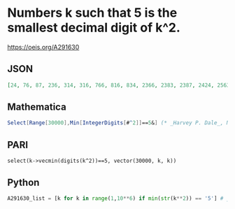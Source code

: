 # Numbers k such that 5 is the smallest decimal digit of k^2\.
https://oeis.org/A291630
## JSON
```JSON
[24, 76, 87, 236, 314, 316, 766, 816, 834, 2366, 2383, 2387, 2424, 2563, 2626, 2976, 7613, 7666, 8117, 8184, 8234, 8286, 8366, 8716, 8814, 9266, 9316, 9363, 9474, 9786, 9837, 23634, 23784, 23866, 23874, 24474, 25663, 25684, 26076, 26187, 26374, 26417, 27687]
```
## Mathematica
```Mathematica
Select[Range[30000],Min[IntegerDigits[#^2]]==5&] (* _Harvey P. Dale_, Nov 03 2023 *)
```
## PARI
```PARI
select(k->vecmin(digits(k^2))==5, vector(30000, k, k))
```
## Python
```Python
A291630_list = [k for k in range(1,10**6) if min(str(k**2)) == '5'] # _Chai Wah Wu_, Aug 28 2017
```
